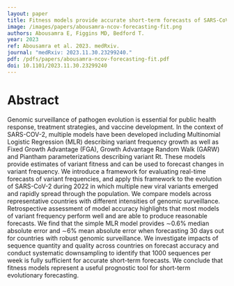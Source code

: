 ```yaml
---
layout: paper
title: Fitness models provide accurate short-term forecasts of SARS-CoV-2 variant frequency
image: /images/papers/abousamra-ncov-forecasting-fit.png
authors: Abousamra E, Figgins MD, Bedford T.
year: 2023
ref: Abousamra et al. 2023. medRxiv.
journal: "medRxiv: 2023.11.30.23299240."
pdf: /pdfs/papers/abousamra-ncov-forecasting-fit.pdf
doi: 10.1101/2023.11.30.23299240
---
```


# Abstract

Genomic surveillance of pathogen evolution is essential for public health response, treatment strategies, and vaccine development. In the context of SARS-COV-2, multiple models have been developed including Multinomial Logistic Regression (MLR) describing variant frequency growth as well as Fixed Growth Advantage (FGA), Growth Advantage Random Walk (GARW) and Piantham parameterizations describing variant Rt. These models provide estimates of variant fitness and can be used to forecast changes in variant frequency. We introduce a framework for evaluating real-time forecasts of variant frequencies, and apply this framework to the evolution of SARS-CoV-2 during 2022 in which multiple new viral variants emerged and rapidly spread through the population. We compare models across representative countries with different intensities of genomic surveillance. Retrospective assessment of model accuracy highlights that most models of variant frequency perform well and are able to produce reasonable forecasts. We find that the simple MLR model provides ∼0.6% median absolute error and ∼6% mean absolute error when forecasting 30 days out for countries with robust genomic surveillance. We investigate impacts of sequence quantity and quality across countries on forecast accuracy and conduct systematic downsampling to identify that 1000 sequences per week is fully sufficient for accurate short-term forecasts. We conclude that fitness models represent a useful prognostic tool for short-term evolutionary forecasting.
